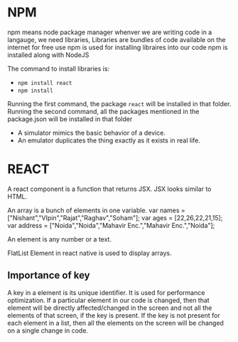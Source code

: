 # NPM

npm means node package manager
whenver we are writing code in a langauge, we need libraries,
Libraries are bundles of code available on the internet for free use
npm is used for installing libraires into our code
npm is installed along with NodeJS

The command to install libraries is:
-  `npm install react`
-  `npm install`

Running the first command, the package `react` will be installed in that folder.
Running the second command, all the packages mentioned in the package.json will be installed in that folder

- A simulator mimics the basic behavior of a device.
- An emulator duplicates the thing exactly as it exists in real life.

# REACT

A react component is a function that returns JSX. JSX looks similar to HTML.


An array is a bunch of elements in one variable.
var names = ["Nishant","VIpin","Rajat","Raghav","Soham"];
var ages  = [22,26,22,21,15];
var address = ["Noida","Noida","Mahavir Enc.","Mahavir Enc.","Noida"];

An element is any number or a text.

FlatList Element in react native is used to display arrays.

## Importance of key

A key in a element is its unique identifier. It is used for performance optimization.
If a particular element in our code is changed, then that element will be directly affected/changed in the screen and not all the elements of that screen, if the 
key is present. If the key is not present for each element in a list, then all the elements on the screen will be changed on a single change in code.